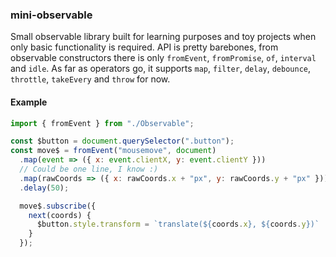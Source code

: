 ### mini-observable
Small observable library built for learning purposes and toy projects when only basic
functionality is required. API is pretty barebones, from observable constructors
there is only `fromEvent`, `fromPromise`, `of`, `interval` and `idle`. As far as
operators go, it supports `map`, `filter`, `delay`, `debounce`, `throttle`, `takeEvery` and `throw` for
now.

#### Example
```javascript
import { fromEvent } from "./Observable";

const $button = document.querySelector(".button");
const move$ = fromEvent("mousemove", document)
  .map(event => ({ x: event.clientX, y: event.clientY }))
  // Could be one line, I know :)
  .map(rawCoords => ({ x: rawCoords.x + "px", y: rawCoords.y + "px" }))
  .delay(50);

  move$.subscribe({
    next(coords) {
      $button.style.transform = `translate(${coords.x}, ${coords.y})`
    }
  });
```
